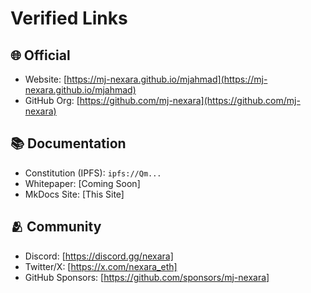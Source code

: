 # Verified Links

## 🌐 Official

- Website: [https://mj-nexara.github.io/mjahmad](https://mj-nexara.github.io/mjahmad)
- GitHub Org: [https://github.com/mj-nexara](https://github.com/mj-nexara)

## 📚 Documentation

- Constitution (IPFS): `ipfs://Qm...`
- Whitepaper: [Coming Soon]
- MkDocs Site: [This Site]

## 🫂 Community

- Discord: [https://discord.gg/nexara]
- Twitter/X: [https://x.com/nexara_eth]
- GitHub Sponsors: [https://github.com/sponsors/mj-nexara]
